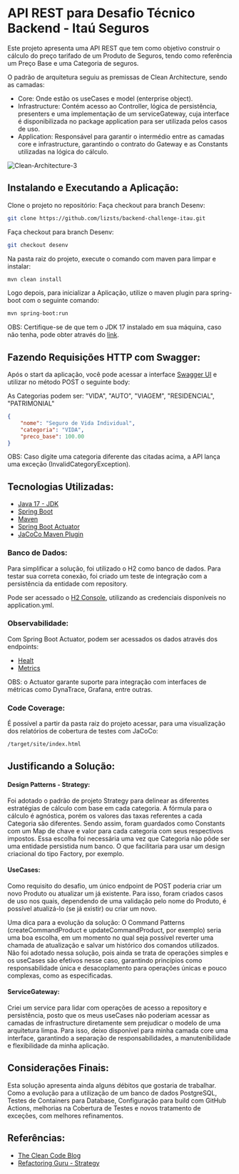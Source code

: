 #  API REST para Desafio Técnico Backend - Itaú Seguros

Este projeto apresenta uma API REST que tem como objetivo construir o cálculo do preço tarifado de um Produto de Seguros, tendo como referência um Preço Base e uma Categoria de seguros.

 O padrão de arquitetura seguiu as premissas de Clean Architecture, sendo as camadas: 

- Core: Onde estão os useCases e model (enterprise object). 
- Infrastructure: Contém acesso ao Controller, lógica de persistência, presenters e uma implementação de um serviceGateway, cuja interface é disponibilizada no package application para ser utilizada pelos casos de uso.
- Application: Responsável para garantir o intermédio entre as camadas core e infrastructure, garantindo o contrato do Gateway e as Constants utilizadas na lógica do cálculo.

![Clean-Architecture-3](https://user-images.githubusercontent.com/2626931/155764857-df7e36e7-4a76-41bb-bea6-a55be043f782.png)

## Instalando e Executando a Aplicação:

Clone o projeto no repositório: Faça checkout para branch Desenv:

```bash
git clone https://github.com/lizsts/backend-challenge-itau.git
```
Faça checkout para branch Desenv:

```bash
git checkout desenv
```
Na pasta raiz do projeto, execute o comando com maven para limpar e instalar: 

```bash
mvn clean install
```
Logo depois, para inicializar a Aplicação, utilize o maven plugin para spring-boot com o seguinte comando:
```bash
mvn spring-boot:run
```
OBS: Certifique-se de que tem o JDK 17 instalado em sua máquina, caso não tenha, pode obter
através do [link](https://jdk.java.net/archive/). 
## Fazendo Requisições HTTP com Swagger:

Após o start da aplicação, você pode acessar a interface [Swagger UI](http://localhost:8082/swagger-ui.html) e utilizar no método POST o seguinte body: 

As Categorias podem ser: "VIDA", "AUTO", "VIAGEM", "RESIDENCIAL", "PATRIMONIAL"


```json
{
    "nome": "Seguro de Vida Individual",
    "categoria": "VIDA",
    "preco_base": 100.00
}
```
OBS: Caso digite uma categoria diferente das citadas acima, a API lança uma exceção (InvalidCategoryException). 


## Tecnologias Utilizadas: 

* [Java 17 - JDK](https://jdk.java.net/17/)
* [Spring Boot](https://spring.io/projects/spring-boot)
* [Maven](https://maven.apache.org/)
* [Spring Boot Actuator](https://www.baeldung.com/spring-boot-actuators)
* [JaCoCo Maven Plugin](https://www.eclemma.org/jacoco/trunk/doc/maven.html)

### Banco de Dados: 
Para simplificar a solução, foi utilizado o H2 como banco de dados. Para testar sua correta conexão, foi criado um teste de integração com a persistência da entidade com repository.

Pode ser acessado o [H2 Console](http://localhost:8082/h2-console), utilizando as credenciais disponíveis no application.yml.

### Observabilidade: 
Com Spring Boot Actuator, podem ser acessados os dados através dos endpoints: 
* [Healt](http://localhost:8082/management/health)
* [Metrics](http://localhost:8082/management/metrics)

OBS: o Actuator garante suporte para integração com interfaces de métricas como DynaTrace, Grafana, entre outras. 

### Code Coverage:

É possível a partir da pasta raiz do projeto acessar, para uma visualização dos relatórios de cobertura de testes com JaCoCo: 
```bash
/target/site/index.html
```


## Justificando a Solução: 

#### Design Patterns - Strategy: 
Foi adotado o padrão de projeto Strategy para delinear as diferentes estratégias de cálculo com base em cada categoria. A fórmula para o cálculo é agnóstica, porém os valores das taxas referentes a cada Categoria são diferentes. Sendo assim, foram guardados como Constants com um Map de chave e valor para cada categoria com seus respectivos impostos. Essa escolha foi necessária uma vez que Categoria não pôde ser uma entidade persistida num banco. O que facilitaria para usar um design criacional do tipo Factory, por exemplo.

#### UseCases:

Como requisito do desafio, um único endpoint de POST poderia criar um novo Produto ou atualizar um já existente. Para isso, foram criados casos de uso nos quais, dependendo de uma validação pelo nome do Produto, é possível atualizá-lo (se já existir) ou criar um novo.

Uma dica para a evolução da solução: O Command Patterns (createCommandProduct e updateCommandProduct, por exemplo) seria uma boa escolha, em um momento no qual seja possível reverter uma chamada de atualização e salvar um histórico dos comandos utilizados. Não foi adotado nessa solução, pois ainda se trata de operações simples e os useCases são efetivos nesse caso, garantindo princípios como responsabilidade única e desacoplamento para operações únicas e pouco complexas, como as especificadas. 

#### ServiceGateway:

Criei um service para lidar com operações de acesso a repository e persistência, posto que os meus useCases não poderiam acessar as camadas de infrastructure diretamente sem prejudicar o modelo de uma arquitetura limpa. Para isso, deixo disponível para minha camada core uma interface, garantindo a separação de responsabilidades, a manutenibilidade e flexibilidade da minha aplicação.

## Considerações Finais: 
Esta solução apresenta ainda alguns débitos que gostaria de trabalhar. Como a evolução para a utilização de um banco de dados PostgreSQL, Testes de Containers para Database, Configuração para build com GitHub Actions, melhorias na Cobertura de Testes e novos tratamento de exceções, com melhores refinamentos.

## Referências:

* [The Clean Code Blog](https://blog.cleancoder.com/uncle-bob/2012/08/13/the-clean-architecture.html)
* [Refactoring Guru - Strategy](https://refactoring.guru/pt-br/design-patterns/strategy)
